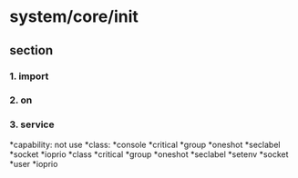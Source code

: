 # system/core/init

## section

### 1. import


### 2. on


### 3. service

*capability: not use
*class:
*console
*critical
*group
*oneshot
*seclabel
*socket
*ioprio
*class
*critical
*group
*oneshot
*seclabel
*setenv
*socket
*user
*ioprio

